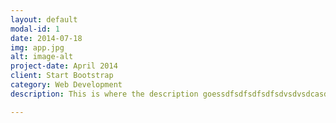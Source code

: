 ```yaml
---
layout: default
modal-id: 1
date: 2014-07-18
img: app.jpg
alt: image-alt
project-date: April 2014
client: Start Bootstrap
category: Web Development
description: This is where the description goessdfsdfsdfsdfsdvsdvsdcasdasdefesvsdvaxc

---
```



